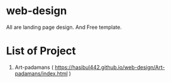 # web-design
All are landing page design. And Free template.

# List of Project
  1. Art-padamans ( https://hasibul442.github.io/web-design/Art-padamans/index.html )
